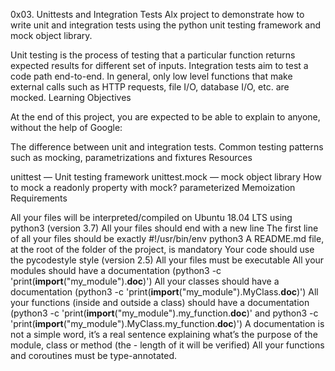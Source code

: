 0x03. Unittests and Integration Tests
Alx project to demonstrate how to write unit and integration tests using the python unit testing framework and mock object library.

Unit testing is the process of testing that a particular function returns expected results for different set of inputs.
Integration tests aim to test a code path end-to-end. In general, only low level functions that make external calls such as HTTP requests, file I/O, database I/O, etc. are mocked.
Learning Objectives

At the end of this project, you are expected to be able to explain to anyone, without the help of Google:

The difference between unit and integration tests.
Common testing patterns such as mocking, parametrizations and fixtures
Resources

unittest — Unit testing framework
unittest.mock — mock object library
How to mock a readonly property with mock?
parameterized
Memoization
Requirements

All your files will be interpreted/compiled on Ubuntu 18.04 LTS using python3 (version 3.7)
All your files should end with a new line
The first line of all your files should be exactly #!/usr/bin/env python3
A README.md file, at the root of the folder of the project, is mandatory
Your code should use the pycodestyle style (version 2.5)
All your files must be executable
All your modules should have a documentation (python3 -c 'print(__import__("my_module").__doc__)')
All your classes should have a documentation (python3 -c 'print(__import__("my_module").MyClass.__doc__)')
All your functions (inside and outside a class) should have a documentation (python3 -c 'print(__import__("my_module").my_function.__doc__)' and python3 -c 'print(__import__("my_module").MyClass.my_function.__doc__)')
A documentation is not a simple word, it’s a real sentence explaining what’s the purpose of the module, class or method (the - length of it will be verified)
All your functions and coroutines must be type-annotated.
